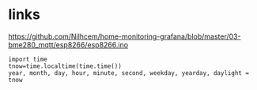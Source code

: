 # links
https://github.com/Nilhcem/home-monitoring-grafana/blob/master/03-bme280_mqtt/esp8266/esp8266.ino

```
import time
tnow=time.localtime(time.time())
year, month, day, hour, minute, second, weekday, yearday, daylight = tnow
```
